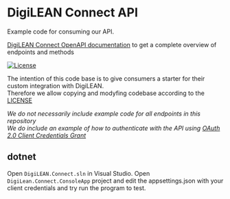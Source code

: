 # DigiLEAN Connect API

Example code for consuming our API.

[DigiLEAN Connect OpenAPI documentation](https://connect.digilean.tools/swagger/index.html) to get a complete overview of endpoints and methods

[![License](https://img.shields.io/badge/License-BSD_3--Clause-blue.svg)](https://opensource.org/licenses/BSD-3-Clause)

The intention of this code base is to give consumers a starter for their custom integration with DigiLEAN.  
Therefore we allow copying and modyfing codebase according to the [LICENSE](LICENSE)

*We do not necessarily include example code for all endpoints in this repository*  
*We do include an example of how to authenticate with the API using [OAuth 2.0 Client Credentials Grant](https://datatracker.ietf.org/doc/html/rfc6749#section-4.4)*

## dotnet

Open `DigiLEAN.Connect.sln` in Visual Studio. Open `DigiLean.Connect.ConsoleApp` project and edit the appsettings.json with your client credentials and try run the program to test.